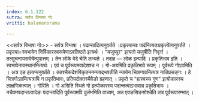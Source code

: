 ```yaml
---
index: 6.1.122
sutra: सर्वत्र विभाषा गोः
vritti: balamanorama

---
```

<<सर्वत्र विभाषा गोः>> - सर्वत्र विभाषा । पदान्तादित्यनुवर्तते ।प्रकृत्यान्तः पाद॑मित्यतःप्रकृत्ये॑त्यनुवर्तते । प्रकृत्या=स्वभावेन निर्विकारस्वरूपेणाऽवतिष्ठते इत्यर्थः । "यजुष्युर" इत्यतो यजुषीति निवृत्तं । तत्सूचनायसर्वत्रे॑त्युपात्तम् । तेन लोके वेदे चेति लभ्यते । तदाह — लोक इत्यादि । प्रकृतिभाव इति । स्वभावेनावस्थानमित्यर्थः । एवं च पूर्वरूपमवादेशश्च न । गो-अग्रमिति प्रकृतिभावे रूपम् । पूर्वरूपे गोऽग्रमिति । अत्र एङ इत्यप्यनुवर्तते । ततश्चैकदेशविकृतमनन्यवद्भवतीति न्यायेन चित्रग्वग्रमित्यत्र नातिप्रसङ्गः । हे चित्रगोऽग्रमित्यत्रापि न प्रकृतिभावः, प्रतिपदोक्तस्यैवैङो ग्रहणात् । प्रकृते च "ह्यस्वस्य गुण" इत्योकारस्य लाक्षणिकत्वात् । गोरिति । गो असिति स्थिते गो इत्योकारस्य पदान्तत्वाऽभावान्न प्रकृतिभावः । नचैवमपदान्तत्वादेङः पदान्तादिति पूर्वरूपमपि दुर्लभमिति वाच्यम्, अत एवङसिङसोश्चे॑ति तत्र पूर्वरूपारम्भात् । 